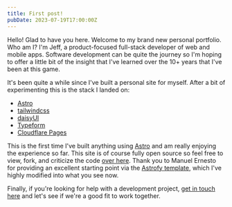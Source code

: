 ```yaml
---
title: First post!
pubDate: 2023-07-19T17:00:00Z
---
```


Hello! Glad to have you here. Welcome to my brand new personal portfolio. Who am I? I'm Jeff, a product-focused full-stack developer of web and mobile apps. Software development can be quite the journey so I'm hoping to offer a little bit of the insight that I've learned over the 10+ years that I've been at this game.

It's been quite a while since I've built a personal site for myself. After a bit of experimenting this is the stack I landed on:

- [Astro](https://astro.build)
- [tailwindcss](https://tailwindcss.com)
- [daisyUI](https://daisyui.com)
- [Typeform](https://typeform.com)
- [Cloudflare Pages](https://pages.cloudflare.com)

This is the first time I've built anything using [Astro](https://astro.build) and am really enjoying the experience so far. This site is of course fully open source so feel free to view, fork, and criticize the code [over here](https://github.com/jbrowning/jbrowning.github.io). Thank you to Manuel Ernesto for providing an excellent starting point via the [Astrofy template](https://astro-modern-personal-website.netlify.app), which I've highly modified into what you see now.

Finally, if you're looking for help with a development project, [get in touch here](https://bit.ly/contact-jeff) and let's see if we're a good fit to work together.
